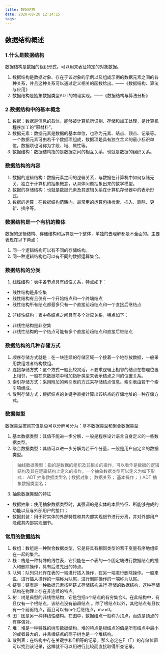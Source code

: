 ```yaml
---
title: 数据结构
date: 2020-08-20 12:14:15
tags:
---
```

## 数据结构概述 ##

### 1.什么是数据结构 ###
数据结构是数据的组织形式，可以用来表征特定的对象数据。
> 
1. 数据结构是数据对象、存在于该对象的示例以及组成示例的数据元素之间的各种关系，并且这种关系可以通过定义相关的函数给出。——《数据结构、算法与应用》
2. 数据结构是抽象数据类型ADT的物理实现。——《数据结构与算法分析》

### 2.数据结构中的基本概念 ###
1. 数据：数据是信息的载体，能够被计算机所识别、存储和加工处理，是计算机程序加工的“原材料”。
2. 数据元素：数据元素是数据的基本单位，也称为元素、结点、顶点、记录等。一个数据元素可由若干个数据项组成，数据项是具有独立含义的最小标识单位。数据项也可称为字段、域、属性等。
3. 数据结构：数据结构指的是数据之间的相互关系，也就是数据的组织关系。

### 数据结构的内容 ###
1. 数据的逻辑结构：数据元素之间的逻辑关系，与数据在计算机中如何存储无关，独立于计算机的抽象概念，从具体问题抽象出来的数学模型。
2. 数据的存储结构：也就是数据元素及其逻辑关系在计算机存储器中的表示形式。
3. 数据的运算：在数据结构范畴内，最常用的运算包括检索、插入、删除、更新、排序等。

### 数据结构是一个有机的整体 ###
数据的逻辑结构、存储结构和运算是一个整体，单独的去理解都是不全面的。主要表现在以下两点：
1. 同一个逻辑结构可以有不同的存储结构。
2. 同一种逻辑结构也可以有不同的数据运算集合。

### 数据结构的分类 ###
1. 线性结构：表中各节点具有线性关系，特点如下：
 * 线性结构是非空集
 * 线性结构有且仅有一个开始结点和一个终端结点
 * 线性结构所有结点都最多只有一个直接前趋结点和一个直接后继结点
2. 非线性结构：表中各结点之间具有多个对应关系，特点如下：
 * 非线性结构是非空集
 * 非线性结构的一个结点可能有多个直接前趋结点和直接后继结点

### 数据结构的几种存储方式 ###
1. 顺序存储方式就是：在一块连续的存储区域一个接着一个地存放数据，一般采用数组或者结构数组。
2. 连接存储方式：这个方式一般比较灵活，不要求逻辑上相邻的结点在物理位置上相邻，一般在原数据项中增加指针类型来表示结点之间的位置关系。
3. 索引存储方式：采用附加的索引表的方式来存储结点信息。索引表由若干个索引项组成。
4. 散列存储方式：根据结点的关键字直接计算出该结点的存储地址的一种存储方式。

### 数据类型 ###
数据类型按照其值是否可以分解可分为：基本数据类型和聚合数据类型

1. 基本数据类型：其值不能进一步分解，一般是程序设计语言自身定义的一些数据类型。
2. 聚合数据类型：其值可以进一步分解为若干个分量，一般是用户自定义的数据类型。
> 抽线数据类型：指的是数据的组织及其相关的操作，可以看作是数据的逻辑结构及其在逻辑结构上定义的操作。一个抽象数据类型可以定义为如下形式：
    ADT 抽象数据类型名
	{
		数据对象；
		数据关系；
		基本操作；
	} ADT 抽象数据类型名；

3. 抽象数据类型的特征
 * 数据抽象：使用抽象数据类型时，其强调的是实体的本质特征、所能够完成的功能以及与外部用户的接口；
 * 数据封装：用于将实体的外部特性和其内部实现细节进行分离，并对外部用户隐藏其内部实现细节。

### 常用的数据结构 ###
1. 数组：数组是一种聚合数据类型，它是将具有相同类型的若干变量有序地组织在一起的集合。
2. 栈：栈是一种特殊的线性表，它只能在一个表的一个固定端进行数据结点的插入和删除操作，具有后进先出的特点。
3. 队列：队列只允许在表的一端进行插入操作，在另一端进行删除操作。一般来说，进行插入操作的一端称为队尾，进行删除操作的一端称为队尾。
4. 链表：链表是一种数据元素按照链式存储结构进行 存储的数据结构，这种存储结构在物理上存在非连续的特点。
5. 树：树是典型的非线性结构，它是包括n个结点的有穷集合K。在此结构中，有且仅有一个根结点，该结点没有前趋结点  。除了根结点以外，其他结点有且仅有一个前驱结点，而且可以有m个后继结点，m>=0。
6. 图：图是另一种非线性结构。在图中，数据结点一般称为顶点，而边是顶点的有序偶对。
7. 堆：堆是一种特殊的树形数据结构，堆的特点是根结点的值是所有结点中最小的或者最大的，并且根结点的两子树也是一个堆结构。
8. 散列表：在结构中存在关键字和T相等的记录，那么必定在F（T）的存储位置可以找到该记录，这样就不可以用进行比较而直接取得所查记录。





